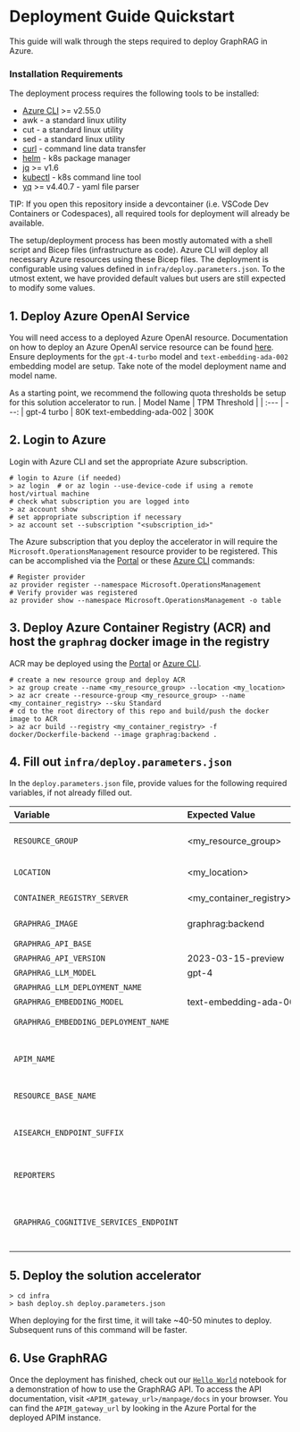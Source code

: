 # Deployment Guide Quickstart

This guide will walk through the steps required to deploy GraphRAG in Azure.

### Installation Requirements
The deployment process requires the following tools to be installed:

* [Azure CLI](https://learn.microsoft.com/en-us/cli/azure/install-azure-cli) >= v2.55.0
* awk - a standard linux utility
* cut - a standard linux utility
* sed - a standard linux utility
* [curl](https://curl.se) - command line data transfer
* [helm](https://helm.sh/docs/intro/install) - k8s package manager
* [jq](https://jqlang.github.io/jq/download) >= v1.6
* [kubectl](https://kubernetes.io/docs/tasks/tools) - k8s command line tool
* [yq](https://github.com/mikefarah/yq?tab=readme-ov-file#install) >= v4.40.7 - yaml file parser

TIP: If you open this repository inside a devcontainer (i.e. VSCode Dev Containers or Codespaces), all required tools for deployment will already be available.

The setup/deployment process has been mostly automated with a shell script and Bicep files (infrastructure as code). Azure CLI will deploy all necessary Azure resources using these Bicep files. The deployment is configurable using values defined in `infra/deploy.parameters.json`. To the utmost extent, we have provided default values but users are still expected to modify some values.

## 1. Deploy Azure OpenAI Service
You will need access to a deployed Azure OpenAI resource. Documentation on how to deploy an Azure OpenAI service resource can be found [here](https://learn.microsoft.com/en-us/azure/ai-services/openai/how-to/create-resource?pivots=web-portal). Ensure deployments for the `gpt-4-turbo` model and `text-embedding-ada-002` embedding model are setup. Take note of the model deployment name and model name.

As a starting point, we recommend the following quota thresholds be setup for this solution accelerator to run.
| Model Name | TPM Threshold |
| :--- | ---: |
gpt-4 turbo            | 80K
text-embedding-ada-002 | 300K

## 2. Login to Azure
Login with Azure CLI and set the appropriate Azure subscription.
```shell
# login to Azure (if needed)
> az login  # or az login --use-device-code if using a remote host/virtual machine
# check what subscription you are logged into
> az account show
# set appropriate subscription if necessary
> az account set --subscription "<subscription_id>"
```

The Azure subscription that you deploy the accelerator in will require the `Microsoft.OperationsManagement` resource provider to be registered.
This can be accomplished via the [Portal](https://learn.microsoft.com/en-us/azure/azure-resource-manager/management/resource-providers-and-types#azure-ortal) or these [Azure CLI](https://learn.microsoft.com/en-us/azure/azure-resource-manager/management/resource-providers-and-types#azure-cli) commands:

```shell
# Register provider
az provider register --namespace Microsoft.OperationsManagement
# Verify provider was registered
az provider show --namespace Microsoft.OperationsManagement -o table
```

## 3. Deploy Azure Container Registry (ACR) and host the `graphrag` docker image in the registry
ACR may be deployed using the [Portal](https://learn.microsoft.com/en-us/azure/container-registry/container-registry-get-started-portal?tabs=azure-cli) or [Azure CLI](https://learn.microsoft.com/en-us/azure/container-registry/container-registry-get-started-azure-cli).

```shell
# create a new resource group and deploy ACR
> az group create --name <my_resource_group> --location <my_location>
> az acr create --resource-group <my_resource_group> --name <my_container_registry> --sku Standard
# cd to the root directory of this repo and build/push the docker image to ACR
> az acr build --registry <my_container_registry> -f docker/Dockerfile-backend --image graphrag:backend .
```

## 4. Fill out `infra/deploy.parameters.json`

In the `deploy.parameters.json` file, provide values for the following required variables, if not already filled out.

| Variable | Expected Value | Required | Description
| :--- | :--- | --- | ---: |
`RESOURCE_GROUP`                     | <my_resource_group>                | Yes | The resource group that GraphRAG will be deployed in. Will get created automatically if the resource group does not exist.
`LOCATION`                           | <my_location>                      | Yes | The azure cloud region to deploy GraphRAG resources in.
`CONTAINER_REGISTRY_SERVER`          | <my_container_registry>.azurecr.io | Yes | Name of the Azure Container Registry where the `graphrag` docker image is hosted.
`GRAPHRAG_IMAGE`                     | graphrag:backend                   | Yes | The name and tag of the graphrag docker image in the container registry.
`GRAPHRAG_API_BASE`                  |                                    | Yes | Azure OpenAI service endpoint.
`GRAPHRAG_API_VERSION`               | 2023-03-15-preview                 | Yes | Azure OpenAI API version.
`GRAPHRAG_LLM_MODEL`                 | gpt-4                              | Yes | Name of the gpt-4 turbo model.
`GRAPHRAG_LLM_DEPLOYMENT_NAME`       |                                    | Yes | Deployment name of the gpt-4 turbo model.
`GRAPHRAG_EMBEDDING_MODEL`           | text-embedding-ada-002             | Yes | Name of the Azure OpenAI embedding model.
`GRAPHRAG_EMBEDDING_DEPLOYMENT_NAME` |                                    | Yes | Deployment name of the Azure OpenAI embedding model.
`APIM_NAME`                          |                                    | No  | Hostname of the API. Must be a globally unique name. The API will be accessible at `https://<APIM_NAME>.azure-api.net`. If not provided a unique name will be generated.
`RESOURCE_BASE_NAME`                 |                                    | No  | Suffix to apply to all azure resource names. If not provided a unique suffix will be generated.
`AISEARCH_ENDPOINT_SUFFIX`           |                                    | No  | Suffix to apply to AI search endpoint. Will default to `search.windows.net` for Azure Commercial cloud but should be overriden for deployments in other Azure clouds.
`REPORTERS`                          |                                    | No  | The type of logging to enable. If not provided, logging will be saved to a file in Azure Storage and to the console in AKS.
`GRAPHRAG_COGNITIVE_SERVICES_ENDPOINT` |                                  | No  | Endpoint for cognitive services identity authorization. Will default to `https://cognitiveservices.azure.com/.default` for Azure Commercial cloud but should be defined for deployments in other Azure clouds.

## 5. Deploy the solution accelerator
```
> cd infra
> bash deploy.sh deploy.parameters.json
```
When deploying for the first time, it will take ~40-50 minutes to deploy. Subsequent runs of this command will be faster.

## 6. Use GraphRAG
Once the deployment has finished, check out our [`Hello World`](../notebooks/HelloWorld.ipynb) notebook for a demonstration of how to use the GraphRAG API. To access the API documentation, visit `<APIM_gateway_url>/manpage/docs` in your browser. You can find the `APIM_gateway_url` by looking in the Azure Portal for the deployed APIM instance.
